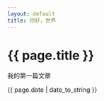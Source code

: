```yaml
---
layout: default
title: 你好，世界
---
```


{{ page.title }}
===

我的第一篇文章

{{ page.date | date_to_string }}

